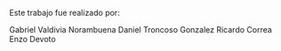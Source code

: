 <!-- # WebApp boilerplate with React JS
[![Open in Gitpod](https://gitpod.io/button/open-in-gitpod.svg)](https://gitpod.io#https://github.com/4GeeksAcademy/react-flask-hello.git)

<p align="center">
<a href="https://www.loom.com/share/f37c6838b3f1496c95111e515e83dd9b"><img src="https://github.com/4GeeksAcademy/flask-rest-hello/blob/main/docs/assets/how-to.png?raw=true?raw=true" /></a>
</p>

### Styles
You can update the `styles/index.scss` or create new `.scss` files inside `styles/` and import them into your current scss or js files depending on your needs.

### Components
Add more files into your `./src/js/components` or styles folder as you need them and import them into your current files as needed.

💡Note: There is an example using the Context API inside `views/demo.js`;

### Views (Components)
Add more files into your `./src/js/views` and import them in `./src/js/layout.jsx`.

### Context
This boilerplate comes with a centralized general Context API. The file `./src/js/store/flux.js` has a base structure for the store, we encourage you to change it and adapt it to your needs.

React Context [docs](https://reactjs.org/docs/context.html)
BreathCode Lesson [view](https://content.breatheco.de/lesson/react-hooks-explained)

The `Provider` is already set. You can consume from any component using the useContext hook to get the `store` and `actions` from the Context. Check `/views/demo.js` to see a demo.

```jsx
import { Context } from "../store/appContext";
const MyComponentSuper = () => {
  //here you use useContext to get store and actions
  const { store, actions } = useContext(Context);
  return <div>{/* you can use your actions or store inside the html */}</div>
}
```

### Back-End Manual Installation:

It is recomended to install the backend first, make sure you have Python 3.8, Pipenv and a database engine (Posgress recomended)

1. Install the python packages: `$ pipenv install`
2. Create a .env file based on the .env.example: `$ cp .env.example .env`
3. Install your database engine and create your database, depending on your database you have to create a DATABASE_URL variable with one of the possible values, make sure yo replace the valudes with your database information:

| Engine	| DATABASE_URL 						|
| ------------- | ----------------------------------------------------- |
| SQLite	| sqlite:////test.db	 				|
| MySQL		| mysql://username:password@localhost:port/example	|
| Postgress	| postgres://username:password@localhost:5432/example 	|

4. Migrate the migrations: `$ pipenv run migrate` (skip if you have not made changes to the models on the `./src/api/models.py`)
5. Run the migrations: `$ pipenv run upgrade`
6. Run the application: `$ pipenv run start


### Front-End Manual Installation:

- Make sure you are using node version 14+ and that you have already successfully installed and runned the backend.

1. Install the packages: `$ npm install`
2. Start coding! start the webpack dev server `$ npm run start`

## Publish your website!

This boilerplate it's 100% integrated with Herkou, just by pushing your changes to the heroku repository it will deploy: `$ git push heroku main` -->

Este trabajo fue realizado por:

Gabriel Valdivia Norambuena
Daniel Troncoso Gonzalez 
Ricardo Correa 
Enzo Devoto


